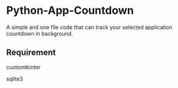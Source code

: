 # Python-App-Countdown
A simple and one file code that can track your selected application countdown in background.

## Requirement
customtkinter

sqlite3
